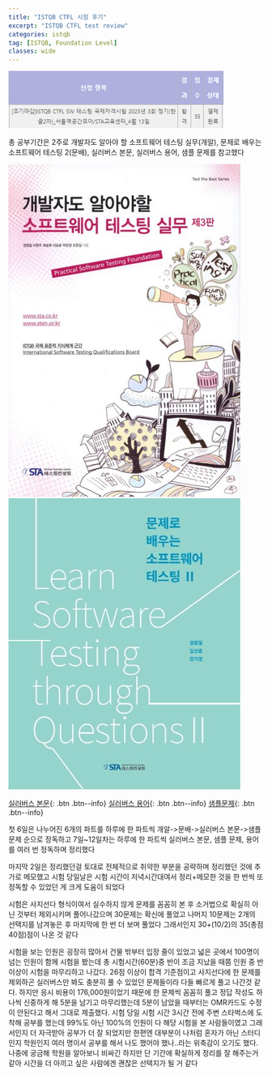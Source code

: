 ```yaml
---
title: "ISTQB CTFL 시험 후기"
excerpt: "ISTQB CTFL test review"
categories: istqb
tag: [ISTQB, Foundation Level]
classes: wide
---
```


<img src="/img/istqbCtfl/testResult.png"/>

총 공부기간은 2주로 개발자도 알아야 할 소프트웨어 테스팅 실무(개알), 문제로 배우는 소프트웨어 테스팅 2(문배), 실러버스 본문, 실러버스 용어, 샘플 문제를 참고했다

<img src="/img/istqbCtfl/gaeAl.jpg"/>

<img src="/img/istqbCtfl/moonBae.jpg"/>

[실러버스 본문](http://www.kstqb.org/board_skin/board_view.asp?idx=426&page=1&bbs_code=4&key=0&word=&etc=ISTQB){: .btn .btn--info}
[실러버스 용어](http://www.kstqb.org/board_skin/board_view.asp?idx=342&page=2&bbs_code=4&key=0&word=&etc=ISTQB){: .btn .btn--info}
[샘플문제](http://www.kstqb.org/board_skin/board_view.asp?idx=433&page=2&bbs_code=5&key=0&word=&etc=){: .btn .btn--info}

첫 6일은 나누어진 6개의 파트를 하루에 한 파트씩 개알->문배->실러버스 본문->샘플문제 순으로 정독하고 7일~12일차는 하루에 한 파트씩 실러버스 본문, 샘플 문제, 용어를 여러 번 정독하며 정리했다

마지막 2일은 정리했던걸 토대로 전체적으로 취약한 부분을 공략하며 정리했던 것에 추가로 메모했고 시험 당일날은 시험 시간이 저녁시간대여서 정리+메모한 것을 한 번씩 또 정독할 수 있었던 게 크게 도움이 되었다

시험은 사지선다 형식이여서 실수하지 않게 문제를 꼼꼼히 본 후 소거법으로 확실히 아닌 것부터 제외시키며 풀어나갔으며 30문제는 확신에 풀었고 나머지 10문제는 2개의 선택지를 남겨놓은 후 마지막에 한 번 더 보며 풀었다 그래서인지 30+(10/2)의 35(총점 40점)점이 나온 것 같다

시험을 보는 인원은 굉장히 많아서 건물 밖부터 입장 줄이 있었고 넓은 곳에서 100명이 넘는 인원이 함께 시험을 봤는데 총 시험시간(60분)중 반이 조금 지났을 때쯤 인원 중 반 이상이 시험을 마무리하고 나갔다. 26점 이상이 합격 기준점이고 사지선다에 한 문제를 제외하곤 실러버스만 봐도 충분히 풀 수 있었던 문제들이라 다들 빠르게 풀고 나간것 같다. 하지만 응시 비용이 176,000원이었기 때문에 한 문제씩 꼼꼼히 풀고 정답 작성도 하나씩 신중하게 해 5분을 남기고 마무리했는데 5분이 남았을 때부터는 OMR카드도 수정이 안된다고 해서 그대로 제출했다. 시험 당일 시험 시간 3시간 전에 주변 스타벅스에 도착해 공부를 했는데 99%도 아닌 100%의 인원이 다 해당 시험을 본 사람들이였고 그래서인지 더 자극받아 공부가 더 잘 되었지만 한편엔 대부분이 나처럼 혼자가 아닌 스터디인지 학원인지 여러 명이서 공부를 해서 나도 했어야 했나..라는 위축감이 오기도 했다. 나중에 궁금해 학원을 알아보니 비싸긴 하지만 단 기간에 확실하게 정리를 잘 해주는거 같아 시간을 더 아끼고 싶은 사람에겐 괜찮은 선택지가 될 거 같다